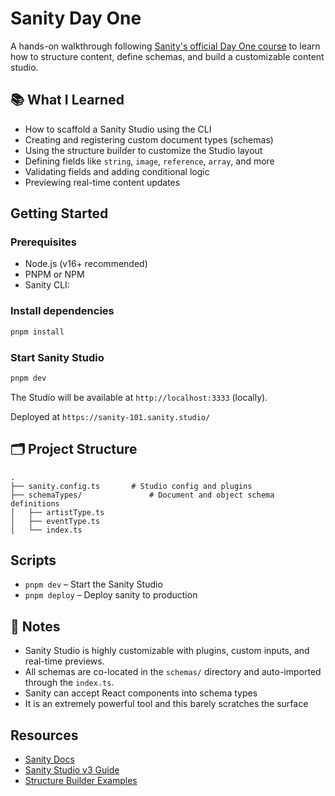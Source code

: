 # Sanity Day One

A hands-on walkthrough following [Sanity's official Day One course](https://www.sanity.io/docs) to learn how to structure content, define schemas, and build a customizable content studio.

## 📚 What I Learned

- How to scaffold a Sanity Studio using the CLI
- Creating and registering custom document types (schemas)
- Using the structure builder to customize the Studio layout
- Defining fields like `string`, `image`, `reference`, `array`, and more
- Validating fields and adding conditional logic
- Previewing real-time content updates

## Getting Started

### Prerequisites

- Node.js (v16+ recommended)
- PNPM or NPM
- Sanity CLI:  

### Install dependencies

```bash
pnpm install
```

### Start Sanity Studio

```bash
pnpm dev
```

The Studio will be available at `http://localhost:3333` (locally).

Deployed at `https://sanity-101.sanity.studio/`

## 🗂️ Project Structure

```
.
├── sanity.config.ts       # Studio config and plugins
├── schemaTypes/               # Document and object schema definitions
│   ├── artistType.ts
│   ├── eventType.ts
│   └── index.ts
```

## Scripts

* `pnpm dev` – Start the Sanity Studio
* `pnpm deploy` – Deploy sanity to production

## 🧠 Notes

* Sanity Studio is highly customizable with plugins, custom inputs, and real-time previews.
* All schemas are co-located in the `schemas/` directory and auto-imported through the `index.ts`.
* Sanity can accept React components into schema types
* It is an extremely powerful tool and this barely scratches the surface 

## Resources

* [Sanity Docs](https://www.sanity.io/docs)
* [Sanity Studio v3 Guide](https://www.sanity.io/docs/sanity-studio)
* [Structure Builder Examples](https://www.sanity.io/docs/structure-builder-introduction)
